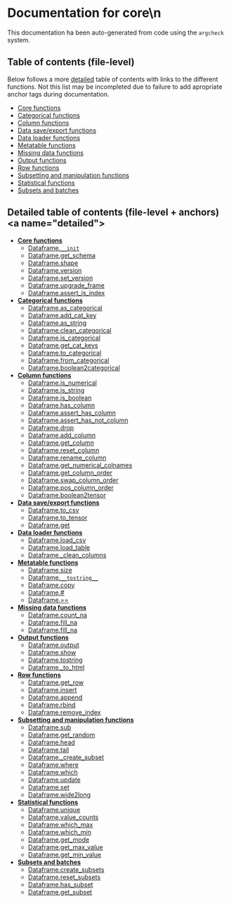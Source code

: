 # Documentation for core\n

This documentation ha been auto-generated from code using the `argcheck` system.

## Table of contents (file-level)

Below follows a more [detailed](#detailed) table of contents with links to
the different functions. Not this list may be incompleted due to failure to
add apropriate anchor tags during documentation.


- [Core functions](init.md)
- [Categorical functions](categorical.md)
- [Column functions](column.md)
- [Data save/export functions](export_data.md)
- [Data loader functions](load_data.md)
- [Metatable functions](metatable.md)
- [Missing data functions](missing_data.md)
- [Output functions](output.md)
- [Row functions](row.md)
- [Subsetting and manipulation functions](select_set_update.md)
- [Statistical functions](statistics.md)
- [Subsets and batches](subsets_and_batches.md)

## Detailed table of contents (file-level + anchors)<a name=\"detailed\">


- **[Core functions](init.md)**
  - [Dataframe.`__init`](init.md#Dataframe.__init)
  - [Dataframe.get_schema](init.md#Dataframe.get_schema)
  - [Dataframe.shape](init.md#Dataframe.shape)
  - [Dataframe.version](init.md#Dataframe.version)
  - [Dataframe.set_version](init.md#Dataframe.set_version)
  - [Dataframe.upgrade_frame](init.md#Dataframe.upgrade_frame)
  - [Dataframe.assert_is_index](init.md#Dataframe.assert_is_index)
- **[Categorical functions](categorical.md)**
  - [Dataframe.as_categorical](categorical.md#Dataframe.as_categorical)
  - [Dataframe.add_cat_key](categorical.md#Dataframe.add_cat_key)
  - [Dataframe.as_string](categorical.md#Dataframe.as_string)
  - [Dataframe.clean_categorical](categorical.md#Dataframe.clean_categorical)
  - [Dataframe.is_categorical](categorical.md#Dataframe.is_categorical)
  - [Dataframe.get_cat_keys](categorical.md#Dataframe.get_cat_keys)
  - [Dataframe.to_categorical](categorical.md#Dataframe.to_categorical)
  - [Dataframe.from_categorical](categorical.md#Dataframe.from_categorical)
  - [Dataframe.boolean2categorical](categorical.md#Dataframe.boolean2categorical)
- **[Column functions](column.md)**
  - [Dataframe.is_numerical](column.md#Dataframe.is_numerical)
  - [Dataframe.is_string](column.md#Dataframe.is_string)
  - [Dataframe.is_boolean](column.md#Dataframe.is_boolean)
  - [Dataframe.has_column](column.md#Dataframe.has_column)
  - [Dataframe.assert_has_column](column.md#Dataframe.assert_has_column)
  - [Dataframe.assert_has_not_column](column.md#Dataframe.assert_has_not_column)
  - [Dataframe.drop](column.md#Dataframe.drop)
  - [Dataframe.add_column](column.md#Dataframe.add_column)
  - [Dataframe.get_column](column.md#Dataframe.get_column)
  - [Dataframe.reset_column](column.md#Dataframe.reset_column)
  - [Dataframe.rename_column](column.md#Dataframe.rename_column)
  - [Dataframe.get_numerical_colnames](column.md#Dataframe.get_numerical_colnames)
  - [Dataframe.get_column_order](column.md#Dataframe.get_column_order)
  - [Dataframe.swap_column_order](column.md#Dataframe.swap_column_order)
  - [Dataframe.pos_column_order](column.md#Dataframe.pos_column_order)
  - [Dataframe.boolean2tensor](column.md#Dataframe.boolean2tensor)
- **[Data save/export functions](export_data.md)**
  - [Dataframe.to_csv](export_data.md#Dataframe.to_csv)
  - [Dataframe.to_tensor](export_data.md#Dataframe.to_tensor)
  - [Dataframe.get](export_data.md#Dataframe.get)
- **[Data loader functions](load_data.md)**
  - [Dataframe.load_csv](load_data.md#Dataframe.load_csv)
  - [Dataframe.load_table](load_data.md#Dataframe.load_table)
  - [Dataframe._clean_columns](load_data.md#Dataframe._clean_columns)
- **[Metatable functions](metatable.md)**
  - [Dataframe.size](metatable.md#Dataframe.size)
  - [Dataframe.`__tostring__`](metatable.md#Dataframe.__tostring__)
  - [Dataframe.copy](metatable.md#Dataframe.copy)
  - [Dataframe.#](metatable.md#Dataframe.#)
  - [Dataframe.==](metatable.md#Dataframe.==)
- **[Missing data functions](missing_data.md)**
  - [Dataframe.count_na](missing_data.md#Dataframe.count_na)
  - [Dataframe.fill_na](missing_data.md#Dataframe.fill_na)
  - [Dataframe.fill_na](missing_data.md#Dataframe.fill_na)
- **[Output functions](output.md)**
  - [Dataframe.output](output.md#Dataframe.output)
  - [Dataframe.show](output.md#Dataframe.show)
  - [Dataframe.tostring](output.md#Dataframe.tostring)
  - [Dataframe._to_html](output.md#Dataframe._to_html)
- **[Row functions](row.md)**
  - [Dataframe.get_row](row.md#Dataframe.get_row)
  - [Dataframe.insert](row.md#Dataframe.insert)
  - [Dataframe.append](row.md#Dataframe.append)
  - [Dataframe.rbind](row.md#Dataframe.rbind)
  - [Dataframe.remove_index](row.md#Dataframe.remove_index)
- **[Subsetting and manipulation functions](select_set_update.md)**
  - [Dataframe.sub](select_set_update.md#Dataframe.sub)
  - [Dataframe.get_random](select_set_update.md#Dataframe.get_random)
  - [Dataframe.head](select_set_update.md#Dataframe.head)
  - [Dataframe.tail](select_set_update.md#Dataframe.tail)
  - [Dataframe._create_subset](select_set_update.md#Dataframe._create_subset)
  - [Dataframe.where](select_set_update.md#Dataframe.where)
  - [Dataframe.which](select_set_update.md#Dataframe.which)
  - [Dataframe.update](select_set_update.md#Dataframe.update)
  - [Dataframe.set](select_set_update.md#Dataframe.set)
  - [Dataframe.wide2long](select_set_update.md#Dataframe.wide2long)
- **[Statistical functions](statistics.md)**
  - [Dataframe.unique](statistics.md#Dataframe.unique)
  - [Dataframe.value_counts](statistics.md#Dataframe.value_counts)
  - [Dataframe.which_max](statistics.md#Dataframe.which_max)
  - [Dataframe.which_min](statistics.md#Dataframe.which_min)
  - [Dataframe.get_mode](statistics.md#Dataframe.get_mode)
  - [Dataframe.get_max_value](statistics.md#Dataframe.get_max_value)
  - [Dataframe.get_min_value](statistics.md#Dataframe.get_min_value)
- **[Subsets and batches](subsets_and_batches.md)**
  - [Dataframe.create_subsets](subsets_and_batches.md#Dataframe.create_subsets)
  - [Dataframe.reset_subsets](subsets_and_batches.md#Dataframe.reset_subsets)
  - [Dataframe.has_subset](subsets_and_batches.md#Dataframe.has_subset)
  - [Dataframe.get_subset](subsets_and_batches.md#Dataframe.get_subset)